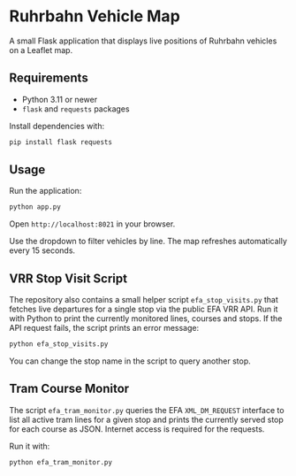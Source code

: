 # Ruhrbahn Vehicle Map

A small Flask application that displays live positions of Ruhrbahn vehicles on a Leaflet map.

## Requirements

- Python 3.11 or newer
- `flask` and `requests` packages

Install dependencies with:

```bash
pip install flask requests
```

## Usage

Run the application:

```bash
python app.py
```

Open `http://localhost:8021` in your browser.

Use the dropdown to filter vehicles by line. The map refreshes automatically every 15 seconds.

## VRR Stop Visit Script

The repository also contains a small helper script `efa_stop_visits.py` that
fetches live departures for a single stop via the public EFA VRR API. Run it
with Python to print the currently monitored lines, courses and stops. If the
API request fails, the script prints an error message:

```bash
python efa_stop_visits.py
```

You can change the stop name in the script to query another stop.

## Tram Course Monitor

The script `efa_tram_monitor.py` queries the EFA `XML_DM_REQUEST` interface to
list all active tram lines for a given stop and prints the currently served
stop for each course as JSON. Internet access is required for the requests.

Run it with:

```bash
python efa_tram_monitor.py
```

